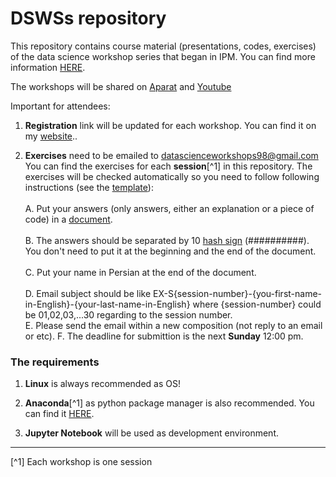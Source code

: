 # DSWSs repository

This repository contains course material (presentations, codes, exercises) of the data science workshop series that began in IPM. You can find more information [HERE](http://physics.ipm.ac.ir/~vafaei/ "VafaeiSadr's website").

The workshops will be shared on [Aparat](https://www.aparat.com/datasience) and [Youtube](https://www.youtube.com/channel/UC2ppE4804cJoCULRIgZo3VA)

Important for attendees:

  1. **Registration** link will be updated for each workshop. You can find it on my [website](http://physics.ipm.ac.ir/~vafaei/ "VafaeiSadr's website")..

  2. **Exercises** need to be emailed to <datascienceworkshops98@gmail.com>
    You can find the exercises for each **session**[^1] in this repository. The exercises will be checked automatically so you need to follow following instructions (see the [template](./S01/answers_template)):<br/><br/>
        A. Put your answers (only answers, either an explanation or a piece of code) in a [document](https://linoxide.com/linux-how-to/learn-how-create-file-linux-terminal/).<br/><br/>
        B. The answers should be separated by 10 [hash sign](https://en.wikipedia.org/wiki/Number_sign) (##########). 
            You don't need to put it at the beginning and the end of the document.<br/><br/>
        C. Put your name in Persian at the end of the document.<br/><br/>
        D. Email subject should be like EX-S{session-number}-{you-first-name-in-English}-{your-last-name-in-English} 
            where {session-number} could be 01,02,03,...30 regarding to the session number.<br/>
        E. Please send the email within a new composition (not reply to an email or etc).
        F. The deadline for submittion is the next **Sunday** 12:00 pm.
            

### The requirements

  1. **Linux** is always recommended as OS! 

  2. **Anaconda**[^1] as python package manager is also recommended. 
  You can find it [HERE](https://anaconda.org/ "Anaconda website").
  
  3. **Jupyter Notebook** will be used as development environment.
  

<hr>
[^1] Each workshop is one session <br/>
